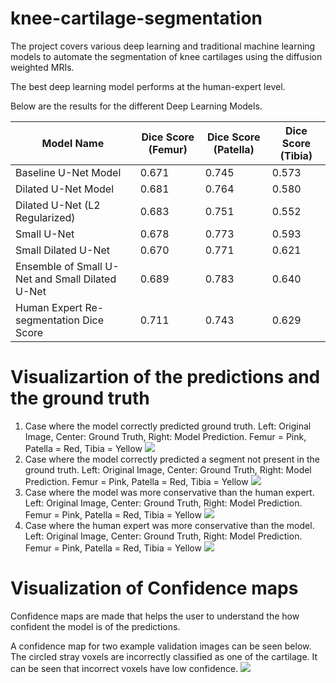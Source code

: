 # knee-cartilage-segmentation
The project covers various deep learning and traditional machine learning models to automate the segmentation of knee cartilages using the diffusion weighted MRIs.

The best deep learning model performs at the human-expert level. 

Below are the results for the different Deep Learning Models.

| Model Name                                      | Dice Score (Femur) | Dice Score (Patella) | Dice Score (Tibia) |
|-------------------------------------------------|--------------------|----------------------|--------------------|
| Baseline U-Net Model                            | 0.671              | 0.745                | 0.573              |
| Dilated U-Net Model                             | 0.681              | 0.764                | 0.580              |
| Dilated U-Net (L2 Regularized)                  | 0.683              | 0.751                | 0.552              |
| Small U-Net                                     | 0.678              | 0.773                | 0.593              |
| Small Dilated U-Net                             | 0.670              | 0.771                | 0.621              |
| Ensemble of Small U-Net and Small Dilated U-Net | 0.689              | 0.783                | 0.640              |
| Human Expert Re-segmentation Dice Score         | 0.711              | 0.743                | 0.629              |

# Visualizartion of the predictions and the ground truth
1. Case where  the model correctly predicted ground truth. Left: Original Image, Center: Ground Truth, Right: Model Prediction. Femur = Pink, Patella = Red, Tibia = Yellow
![](https://github.com/aakashrkaku/knee-cartilage-segmentation/blob/master/plots/pred_2.png)
2. Case where the model correctly predicted a segment not present in the ground truth. Left: Original Image, Center: Ground Truth, Right: Model Prediction. Femur = Pink, Patella = Red, Tibia = Yellow
![](https://github.com/aakashrkaku/knee-cartilage-segmentation/blob/master/plots/pred_1.png)
3. Case where the model was more conservative than the human expert. Left: Original Image, Center: Ground Truth, Right: Model Prediction. Femur = Pink, Patella = Red, Tibia = Yellow
![](https://github.com/aakashrkaku/knee-cartilage-segmentation/blob/master/plots/pred_4.png)
4. Case where the human expert was more conservative than the model. Left: Original Image, Center: Ground Truth, Right: Model Prediction. Femur = Pink, Patella = Red, Tibia = Yellow
![](https://github.com/aakashrkaku/knee-cartilage-segmentation/blob/master/plots/pred_3.png)

# Visualization of Confidence maps
Confidence maps are made that helps the user to understand the how confident the model is of the predictions.

A confidence map for two example validation images can be seen below. The circled stray voxels are incorrectly classified as one of the cartilage. It can be seen that incorrect voxels have low confidence.
![](https://github.com/aakashrkaku/knee-cartilage-segmentation/blob/master/plots/cert_image.png)



